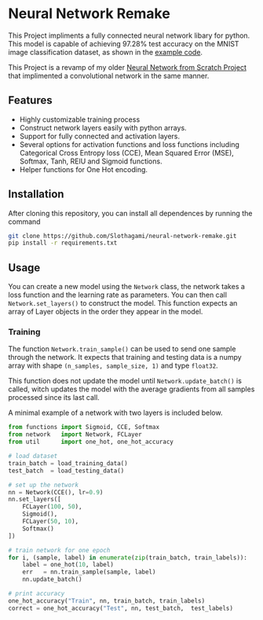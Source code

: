 # Neural Network Remake
This Project impliments a fully connected neural network libary for python. This model is capable of achieving 97.28% test accuracy on the MNIST image classification dataset, as shown in the [example code](./main.py).

This Project is a revamp of my older [Neural Network from Scratch Project](https://github.com/Slothagami/neural-network) that implimented a convolutional network in the same manner.

## Features
- Highly customizable training process 
- Construct network layers easily with python arrays.
- Support for fully connected and activation layers.
- Several options for activation functions and loss functions including Categorical Cross Entropy loss (CCE), Mean Squared Error (MSE), Softmax, Tanh, RElU and Sigmoid functions.
- Helper functions for One Hot encoding.

## Installation
After cloning this repository, you can install all dependences by running the command 
```bash
git clone https://github.com/Slothagami/neural-network-remake.git
pip install -r requirements.txt
```

## Usage
You can create a new model using the `Network` class, the network takes a loss function and the learning rate as parameters. You can then call `Network.set_layers()` to construct the model. This function expects an array of Layer objects in the order they appear in the model.

### Training
The function `Network.train_sample()` can be used to send one sample through the network. It expects that training and testing data is a numpy array with shape `(n_samples, sample_size, 1)` and type `float32`. 

This function does not update the model until `Network.update_batch()` is called, witch updates the model with the average gradients from all samples processed since its last call. 

A minimal example of a network with two layers is included below. 

```py
from functions import Sigmoid, CCE, Softmax
from network   import Network, FCLayer
from util      import one_hot, one_hot_accuracy

# load dataset 
train_batch = load_training_data()
test_batch  = load_testing_data()

# set up the network
nn = Network(CCE(), lr=0.9)
nn.set_layers([
    FCLayer(100, 50),
    Sigmoid(),
    FCLayer(50, 10),
    Softmax()
])

# train network for one epoch
for i, (sample, label) in enumerate(zip(train_batch, train_labels)):
    label = one_hot(10, label)
    err   = nn.train_sample(sample, label)
    nn.update_batch()

# print accuracy
one_hot_accuracy("Train", nn, train_batch, train_labels)
correct = one_hot_accuracy("Test", nn, test_batch,  test_labels)
```
